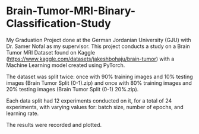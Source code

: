 # Brain-Tumor-MRI-Binary-Classification-Study
My Graduation Project done at the German Jordanian University (GJU) with Dr. Samer Nofal as my supervisor.
This project conducts a study on a Brain Tumor MRI Dataset found on Kaggle (https://www.kaggle.com/datasets/jakeshbohaju/brain-tumor) with a Machine Learning model created using PyTorch.

The dataset was split twice: once with 90% training images and 10% testing images (Brain Tumor Split (0-1).zip)
and once with 80% training images and 20% testing images (Brain Tumor Split (0-1) 20%.zip).

Each data split had 12 experiments conducted on it, for a total of 24 experiments, with varying values for: batch size, number of epochs, and learning rate.

The results were recorded and plotted.
